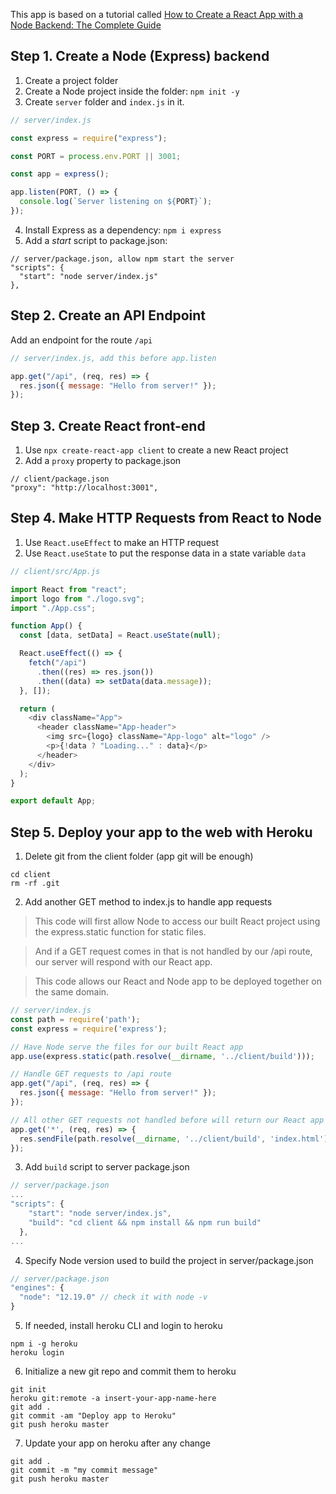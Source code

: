 This app is based on a tutorial called [How to Create a React App with a Node Backend: The Complete Guide](https://www.freecodecamp.org/news/how-to-create-a-react-app-with-a-node-backend-the-complete-guide/)
## Step 1. Create a Node (Express) backend
1. Create a project folder
2. Create a Node project inside the folder: `npm init -y`
3. Create `server` folder and `index.js` in it.
```javascript
// server/index.js

const express = require("express");

const PORT = process.env.PORT || 3001;

const app = express();

app.listen(PORT, () => {
  console.log(`Server listening on ${PORT}`);
});
```
4. Install Express as a dependency: `npm i express`
5. Add a *start* script to package.json:
```
// server/package.json, allow npm start the server
"scripts": {
  "start": "node server/index.js"
},
```
## Step 2. Create an API Endpoint

Add an endpoint for the route `/api`
```javascript
// server/index.js, add this before app.listen

app.get("/api", (req, res) => {
  res.json({ message: "Hello from server!" });
});
```
## Step 3. Create React front-end

1. Use `npx create-react-app client` to create a new React project
2. Add a `proxy` property to package.json
```
// client/package.json
"proxy": "http://localhost:3001",
```
## Step 4. Make HTTP Requests from React to Node

1. Use `React.useEffect` to make an HTTP request
2. Use `React.useState` to put the response data in a state variable `data`

```javascript
// client/src/App.js

import React from "react";
import logo from "./logo.svg";
import "./App.css";

function App() {
  const [data, setData] = React.useState(null);

  React.useEffect(() => {
    fetch("/api")
      .then((res) => res.json())
      .then((data) => setData(data.message));
  }, []);

  return (
    <div className="App">
      <header className="App-header">
        <img src={logo} className="App-logo" alt="logo" />
        <p>{!data ? "Loading..." : data}</p>
      </header>
    </div>
  );
}

export default App;
```

## Step 5. Deploy your app to the web with Heroku

1. Delete git from the client folder (app git will be enough) 
```
cd client
rm -rf .git
```
2. Add another GET method to index.js to handle app requests

>This code will first allow Node to access our built React project using the express.static function for static files.

>And if a GET request comes in that is not handled by our /api route, our server will respond with our React app.

>This code allows our React and Node app to be deployed together on the same domain.

```javascript
// server/index.js
const path = require('path');
const express = require('express');

// Have Node serve the files for our built React app
app.use(express.static(path.resolve(__dirname, '../client/build')));

// Handle GET requests to /api route
app.get("/api", (req, res) => {
  res.json({ message: "Hello from server!" });
});

// All other GET requests not handled before will return our React app
app.get('*', (req, res) => {
  res.sendFile(path.resolve(__dirname, '../client/build', 'index.html'));
});
```
3. Add `build` script to server package.json
```javascript
// server/package.json
...
"scripts": {
    "start": "node server/index.js",
    "build": "cd client && npm install && npm run build"
  },
...
```
4. Specify Node version used to build the project in server/package.json

```javascript
// server/package.json
"engines": {
  "node": "12.19.0" // check it with node -v
}
```

5. If needed, install heroku CLI and login to heroku
```
npm i -g heroku
heroku login
```
6. Initialize a new git repo and commit them to heroku
```
git init
heroku git:remote -a insert-your-app-name-here
git add .
git commit -am "Deploy app to Heroku"
git push heroku master
```

7. Update your app on heroku after any change 
```
git add .
git commit -m "my commit message"
git push heroku master
```